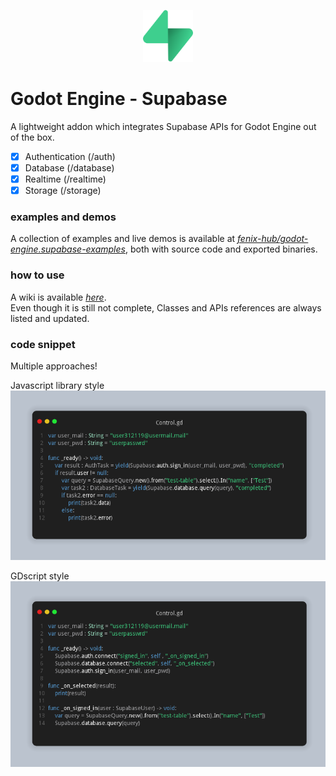 <p align="center"><img src="addons/supabase/icon.svg" width="80px"/></p>

# Godot Engine - Supabase
A lightweight addon which integrates Supabase APIs for Godot Engine out of the box.  

- [x] Authentication (/auth)
- [x] Database (/database)
- [x] Realtime (/realtime)
- [x] Storage (/storage)

### examples and demos
A collection of examples and live demos is available at [*fenix-hub/godot-engine.supabase-examples*](https://github.com/fenix-hub/godot-engine.supabase-examples), both with source code and exported binaries.  

### how to use
A wiki is available [*here*](https://github.com/fenix-hub/godot-engine.supabase/wiki).  
Even though it is still not complete, Classes and APIs references are always listed and updated.  

### code snippet
Multiple approaches!

Javascript library style
![code-snapshot1](imgs/snapshot1.png)

GDscript style
![code-snapshot2](imgs/snapshot2.png)
